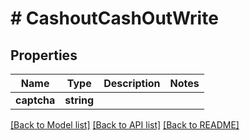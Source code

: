 # # CashoutCashOutWrite

## Properties

Name | Type | Description | Notes
------------ | ------------- | ------------- | -------------
**captcha** | **string** |  |

[[Back to Model list]](../../README.md#models) [[Back to API list]](../../README.md#endpoints) [[Back to README]](../../README.md)
